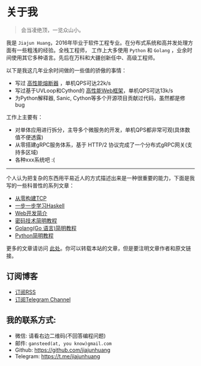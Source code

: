 # 关于我

> 会当凌绝顶，一览众山小。

我是 `Jiajun Huang`，2016年毕业于软件工程专业。在分布式系统和高并发处理方面有一些粗浅的经验。全栈工程师，
工作上大多使用 `Python` 和 `Golang` ，业余时间使用其它多种语言。先后在万科和大疆创新任中、高级工程师。

以下是我这几年业余时间做的一些值的骄傲的事情：

- 写过 [高性能熔断器](https://github.com/jiajunhuang/guard) ，单机QPS可达22k/s
- 写过基于UVLoop和Cython的 [高性能Web框架](https://github.com/jiajunhuang/storm)，单机QPS可达13k/s
- 为Python解释器, Sanic, Cython等多个开源项目贡献过代码，虽然都是修bug

工作上主要有：

- 对单体应用进行拆分，主导多个微服务的开发，单机QPS都非常可观(具体数值不便透露)
- 从零搭建gRPC服务体系，基于 HTTP/2 协议完成了一个分布式gRPC网关(支持多区域)
- 各种xxx系统吧 :(

------

个人认为把复杂的东西用平易近人的方式描述出来是一种很重要的能力，下面是我写的一些科普性的系列文章：

- [从零构建TCP](https://jiajunhuang.com/articles/2017_08_12-tcp_ip.md.html)
- [一步一步学习Haskell](https://jiajunhuang.com/articles/2017_09_11-learn_you_a_haskell_part_1.md.html)
- [Web开发简介](https://jiajunhuang.com/articles/2017_10_19-web_dev_series.md.html)
- [密码技术简明教程](https://jiajunhuang.com/articles/2019_05_12-crypto.md.html)
- [Golang(Go 语言)简明教程](https://jiajunhuang.com/tutorial/golang/index.md)
- [Python简明教程](https://jiajunhuang.com/tutorial/python/index.md)

更多的文章请访问 [此处](https://jiajunhuang.com/archive)。你可以转载本站的文章，但是要注明文章作者和原文链接。

## 订阅博客

- [订阅RSS](https://jiajunhuang.com/rss)
- [订阅Telegram Channel](https://t.me/jiajunhuangcom)

## 我的联系方式:

- 微信: 请看右边二维码(不回答编程问题)
- 邮件: `gansteed(at, you know)gmail.com`
- Github: https://github.com/jiajunhuang
- Telegram: https://t.me/jiajunhuang

